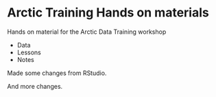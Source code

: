 # Arctic Training Hands on materials
Hands on material for the Arctic Data Training workshop

* Data
* Lessons
* Notes

Made some changes from RStudio.

And more changes.
